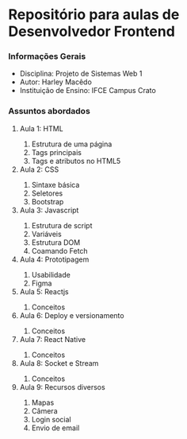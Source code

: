 <h1>Repositório para aulas de Desenvolvedor Frontend</h1>

<h3>Informações Gerais</h3>
<ul>
    <li>Disciplina: Projeto de Sistemas Web 1</li>
    <li>Autor: Harley Macêdo</li>
    <li>Instituição de Ensino: IFCE Campus Crato</li>
</ul>

<h3>Assuntos abordados</h3>
<ol>
    <li>Aula 1: HTML</li>
        <ol>
            <li>Estrutura de uma página</li>
            <li>Tags principais</li>
            <li>Tags e atributos no HTML5</li>
        </ol>
    <li>Aula 2: CSS</li>
        <ol>
            <li>Sintaxe básica</li>
            <li>Seletores</li>
            <li>Bootstrap</li>
        </ol>
    <li>Aula 3: Javascript</li>
        <ol>
            <li>Estrutura de script</li>
            <li>Variáveis</li>
            <li>Estrutura DOM</li>
            <li>Coamando Fetch</li>
        </ol>
    <li>Aula 4: Prototipagem</li>
        <ol>
            <li>Usabilidade</li>
            <li>Figma</li>
        </ol>
    <li>Aula 5: Reactjs</li>
        <ol>
            <li>Conceitos</li>            
        </ol>
    <li>Aula 6: Deploy e versionamento</li>
        <ol>
            <li>Conceitos</li>            
        </ol>
    <li>Aula 7: React Native</li>
        <ol>
            <li>Conceitos</li>            
        </ol>
    <li>Aula 8: Socket e Stream</li>
        <ol>
            <li>Conceitos</li>
        </ol>
    <li>Aula 9: Recursos diversos</li>
        <ol>
            <li>Mapas</li>
            <li>Câmera</li>
            <li>Login social</li>
            <li>Envio de email</li>
        </ol>
</ul>